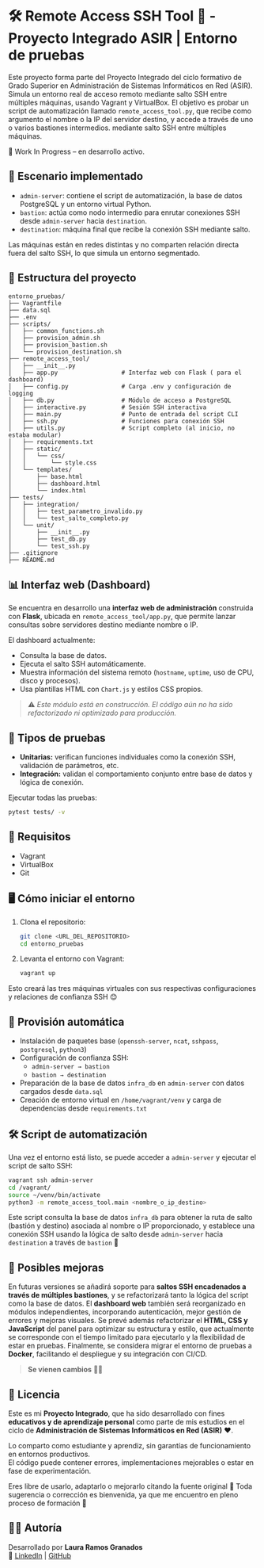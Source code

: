 # 🛠️ Remote Access SSH Tool 🦘 - Proyecto Integrado ASIR | Entorno de pruebas

Este proyecto forma parte del Proyecto Integrado del ciclo formativo de Grado Superior en Administración de Sistemas Informáticos en Red (ASIR). Simula un entorno real de acceso remoto mediante salto SSH entre múltiples máquinas, usando Vagrant y VirtualBox. El objetivo es probar un script de automatización llamado `remote_access_tool.py`, que recibe como argumento el nombre o la IP del servidor destino, y accede a través de uno o varios bastiones intermedios. mediante salto SSH entre múltiples máquinas.

 🚧 Work In Progress – en desarrollo activo.

## 🔧 Escenario implementado

- `admin-server`: contiene el script de automatización, la base de datos PostgreSQL y un entorno virtual Python.
- `bastion`: actúa como nodo intermedio para enrutar conexiones SSH desde `admin-server` hacia `destination`.
- `destination`: máquina final que recibe la conexión SSH mediante salto.

Las máquinas están en redes distintas y no comparten relación directa fuera del salto SSH, lo que simula un entorno segmentado.

## 📁 Estructura del proyecto

```
entorno_pruebas/
├── Vagrantfile
├── data.sql
├── .env
├── scripts/
│   ├── common_functions.sh
│   ├── provision_admin.sh
│   ├── provision_bastion.sh
│   └── provision_destination.sh
├── remote_access_tool/
│   ├── __init__.py
│   ├── app.py                  # Interfaz web con Flask ( para el dashboard)
│   ├── config.py               # Carga .env y configuración de logging
│   ├── db.py                   # Módulo de acceso a PostgreSQL
│   ├── interactive.py          # Sesión SSH interactiva
│   ├── main.py                 # Punto de entrada del script CLI
│   ├── ssh.py                  # Funciones para conexión SSH
│   ├── utils.py                # Script completo (al inicio, no estaba modular)
│   ├── requirements.txt
│   ├── static/
│   │   └── css/
│   │       └── style.css
│   └── templates/
│       ├── base.html
│       ├── dashboard.html
│       └── index.html
├── tests/
│   ├── integration/
│   │   ├── test_parametro_invalido.py
│   │   └── test_salto_completo.py
│   └── unit/
│       ├── __init__.py
│       ├── test_db.py
│       └── test_ssh.py
├── .gitignore
├── README.md

```

## 📊 Interfaz web (Dashboard)

Se encuentra en desarrollo una **interfaz web de administración** construida con **Flask**, ubicada en `remote_access_tool/app.py`, que permite lanzar consultas sobre servidores destino mediante nombre o IP.

El dashboard actualmente:

- Consulta la base de datos.
- Ejecuta el salto SSH automáticamente.
- Muestra información del sistema remoto (`hostname`, `uptime`, uso de CPU, disco y procesos).
- Usa plantillas HTML con `Chart.js` y estilos CSS propios.

> ⚠️ *Este módulo está en construcción. El código aún no ha sido refactorizado ni optimizado para producción.*

## 🧪 Tipos de pruebas

- **Unitarias:** verifican funciones individuales como la conexión SSH, validación de parámetros, etc.
- **Integración:** validan el comportamiento conjunto entre base de datos y lógica de conexión.

Ejecutar todas las pruebas:

```bash
pytest tests/ -v

```

## 🚀 Requisitos

- Vagrant
- VirtualBox
- Git

## 🖥️ Cómo iniciar el entorno

1. Clona el repositorio:
   ```bash
   git clone <URL_DEL_REPOSITORIO>
   cd entorno_pruebas
   ```

2. Levanta el entorno con Vagrant:
   ```bash
   vagrant up
   ```

Esto creará las tres máquinas virtuales con sus respectivas configuraciones y relaciones de confianza SSH 😊

## 🧰 Provisión automática

- Instalación de paquetes base (`openssh-server`, `ncat`, `sshpass`, `postgresql`, `python3`)
- Configuración de confianza SSH:
  - `admin-server → bastion`
  - `bastion → destination`
- Preparación de la base de datos `infra_db` en `admin-server` con datos cargados desde `data.sql`
- Creación de entorno virtual en `/home/vagrant/venv` y carga de dependencias desde `requirements.txt`

## 🛠️ Script de automatización

Una vez el entorno está listo, se puede acceder a `admin-server` y ejecutar el script de salto SSH:

```bash
vagrant ssh admin-server
cd /vagrant/
source ~/venv/bin/activate
python3 -m remote_access_tool.main <nombre_o_ip_destino>
```

Este script consulta la base de datos `infra_db` para obtener la ruta de salto (bastión y destino) asociada al nombre o IP proporcionado, y establece una conexión SSH usando la lógica de salto desde `admin-server` hacia `destination` a través de `bastion` 🦘

## 🧭 Posibles mejoras

En futuras versiones se añadirá soporte para **saltos SSH encadenados a través de múltiples bastiones**, y se refactorizará tanto la lógica del script como la base de datos. El **dashboard web** también será reorganizado en módulos independientes, incorporando autenticación, mejor gestión de errores y mejoras visuales. Se prevé además refactorizar el **HTML, CSS y JavaScript** del panel para optimizar su estructura y estilo, que actualmente se corresponde con el tiempo limitado para ejecutarlo y la flexibilidad de estar en pruebas. Finalmente, se considera migrar el entorno de pruebas a **Docker**, facilitando el despliegue y su integración con CI/CD.

> **Se vienen cambios** 🙏🏾

## 📄 Licencia

Este es mi **Proyecto Integrado**, que ha sido desarrollado con fines **educativos y de aprendizaje personal** como parte de mis estudios en el ciclo de **Administración de Sistemas Informáticos en Red (ASIR)** ❤️.

Lo comparto como estudiante y aprendiz, sin garantías de funcionamiento en entornos productivos.  
El código puede contener errores, implementaciones mejorables o estar en fase de experimentación.

Eres libre de usarlo, adaptarlo o mejorarlo citando la fuente original 💛
Toda sugerencia o corrección es bienvenida, ya que me encuentro en pleno proceso de formación 🙌

## 👩‍💻 Autoría

Desarrollado por **Laura Ramos Granados**  
📧 [LinkedIn](https://www.linkedin.com/in/emele-ramos-granados/) |  [GitHub](https://github.com/ramossinflores)
